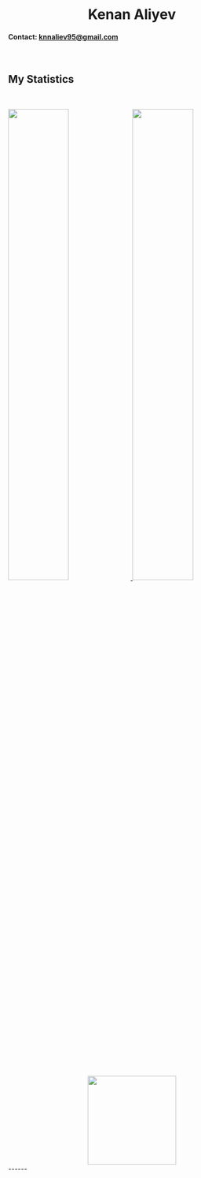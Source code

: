 <h1 align="center">
  <b>Kenan Aliyev</b>
</h1>
 
#### Contact: knnaliev95@gmail.com


<br>

## My Statistics

<br/>
<p align="left">
  <a href="https://github.com/knnaliev95/">
  <img width="49.5%" src="https://github-readme-stats.vercel.app/api?username=knnaliev95&show_icons=true&theme=gruvbox&hide_border=true" />
    <img width="49.5%" src="https://github-readme-streak-stats.herokuapp.com/?user=knnaliev95&theme=gruvbox&hide_border=true" />
  </a>
</p>
<br>
<div align="center">
  <img height="180em" src="https://github-readme-stats.vercel.app/api/top-langs/?username=knnaliev95&layout=compact&langs_count=7&theme=dracula"/>
</div>
------

